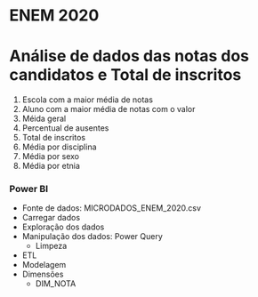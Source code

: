 # ENEM 2020
# Análise de dados das notas dos candidatos e Total de inscritos
1. Escola com a maior média de notas
2. Aluno com a maior média de notas com o valor 
3. Méida geral
4. Percentual de ausentes
5. Total de inscritos
6. Média por disciplina
7. Média por sexo
8. Média por etnia

### Power BI

- Fonte de dados: MICRODADOS_ENEM_2020.csv
- Carregar dados
- Exploração dos dados
- Manipulação dos dados: Power Query
  - Limpeza   
- ETL
- Modelagem
- Dimensões
  - DIM_NOTA


